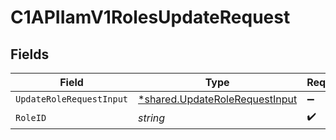 # C1APIIamV1RolesUpdateRequest


## Fields

| Field                                                                           | Type                                                                            | Required                                                                        | Description                                                                     |
| ------------------------------------------------------------------------------- | ------------------------------------------------------------------------------- | ------------------------------------------------------------------------------- | ------------------------------------------------------------------------------- |
| `UpdateRoleRequestInput`                                                        | [*shared.UpdateRoleRequestInput](../../models/shared/updaterolerequestinput.md) | :heavy_minus_sign:                                                              | N/A                                                                             |
| `RoleID`                                                                        | *string*                                                                        | :heavy_check_mark:                                                              | N/A                                                                             |